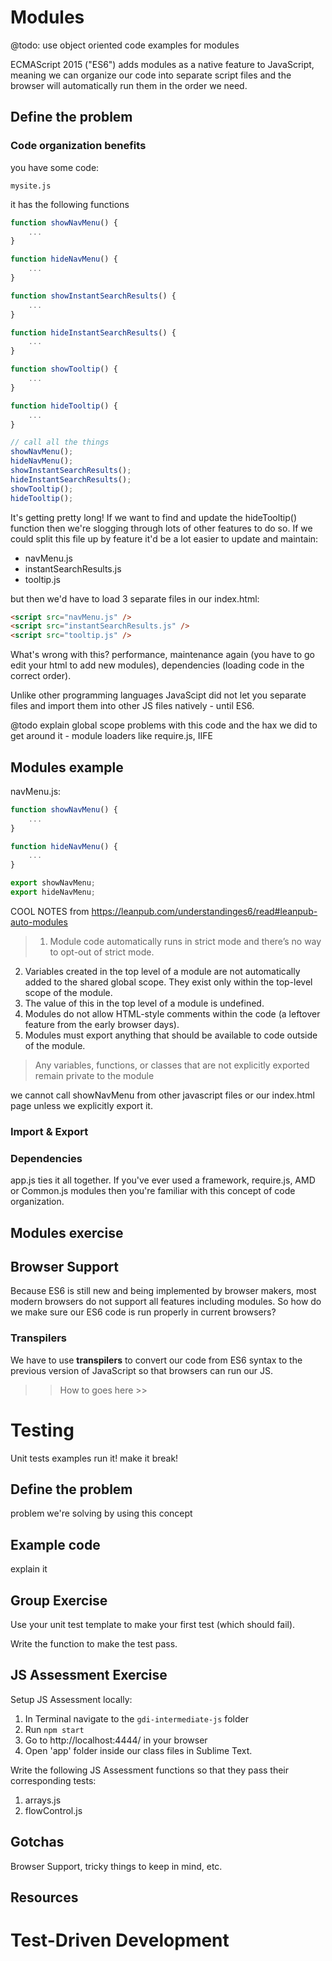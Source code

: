 # Modules

@todo: use object oriented code examples for modules

ECMAScript 2015 ("ES6") adds modules as a native feature to JavaScript, meaning we can organize our code into separate script files and the browser will automatically run them in the order we need.

## Define the problem

### Code organization benefits

you have some code:


`mysite.js`

it has the following functions

```javascript
function showNavMenu() {
    ...
}

function hideNavMenu() {
    ...
}

function showInstantSearchResults() {
    ...
}

function hideInstantSearchResults() {
    ...
}

function showTooltip() {
    ...
}

function hideTooltip() {
    ...
}

// call all the things
showNavMenu();
hideNavMenu();
showInstantSearchResults();
hideInstantSearchResults();
showTooltip();
hideTooltip();
```

It's getting pretty long! If we want to find and update the hideTooltip() function then we're slogging through lots of other features to do so. If we could split this file up by feature it'd be a lot easier to update and maintain:

- navMenu.js
- instantSearchResults.js
- tooltip.js

but then we'd have to load 3 separate files in our index.html:

```html
<script src="navMenu.js" />
<script src="instantSearchResults.js" />
<script src="tooltip.js" />
```

What's wrong with this? performance, maintenance again (you have to go edit your html to add new modules), dependencies (loading code in the correct order).

Unlike other programming languages JavaScipt did not let you separate files and import them into other JS files natively - until ES6. 

@todo explain global scope problems with this code and the hax we did to get around it - module loaders like require.js, IIFE

## Modules example

navMenu.js:

```javascript
function showNavMenu() {
    ...
}

function hideNavMenu() {
    ...
}

export showNavMenu;
export hideNavMenu;

```

COOL NOTES from https://leanpub.com/understandinges6/read#leanpub-auto-modules

> 1. Module code automatically runs in strict mode and there’s no way to opt-out of strict mode.
2. Variables created in the top level of a module are not automatically added to the shared global scope. They exist only within the top-level scope of the module.
3. The value of this in the top level of a module is undefined.
4. Modules do not allow HTML-style comments within the code (a leftover feature from the early browser days).
5. Modules must export anything that should be available to code outside of the module.

> Any variables, functions, or classes that are not explicitly exported remain private to the module

we cannot call showNavMenu from other javascript files or our index.html page unless we explicitly export it.


### Import & Export


### Dependencies
app.js ties it all together. If you've ever used a framework, require.js, AMD or Common.js modules then you're familiar with this concept of code organization.

## Modules exercise


## Browser Support

Because ES6 is still new and being implemented by browser makers, most modern browsers do not support all features including modules. So how do we make sure our ES6 code is run properly in current browsers?

### Transpilers

We have to use **transpilers** to convert our code from ES6 syntax to the previous version of JavaScript so that browsers can run our JS.

>> How to goes here >>



# Testing

Unit tests
examples
run it!
make it break!

## Define the problem
problem we're solving by using this concept

## Example code
explain it

## Group Exercise

Use your unit test template to make your first test (which should fail).

Write the function to make the test pass.

## JS Assessment Exercise

Setup JS Assessment locally:

1. In Terminal navigate to the `gdi-intermediate-js` folder
2. Run `npm start`
3. Go to http://localhost:4444/ in your browser
4. Open 'app' folder inside our class files in Sublime Text.

Write the following JS Assessment functions so that they pass their corresponding tests:

1. arrays.js
2. flowControl.js

## Gotchas
Browser Support, tricky things to keep in mind, etc.

## Resources


# Test-Driven Development

